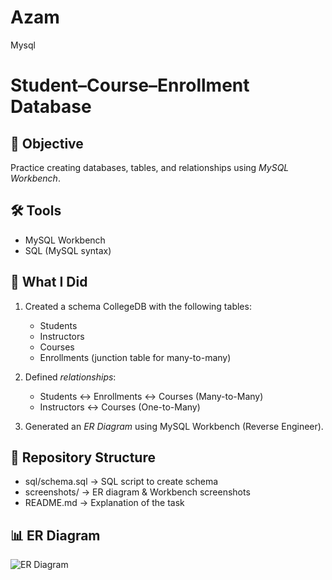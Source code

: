 # Azam
Mysql
# Student–Course–Enrollment Database

## 📌 Objective
Practice creating databases, tables, and relationships using *MySQL Workbench*.

## 🛠 Tools
- MySQL Workbench
- SQL (MySQL syntax)

## 📜 What I Did
1. Created a schema CollegeDB with the following tables:
   - Students
   - Instructors
   - Courses
   - Enrollments (junction table for many-to-many)

2. Defined *relationships*:
   - Students ↔ Enrollments ↔ Courses (Many-to-Many)
   - Instructors ↔ Courses (One-to-Many)

3. Generated an *ER Diagram* using MySQL Workbench (Reverse Engineer).

## 📂 Repository Structure
- sql/schema.sql → SQL script to create schema
- screenshots/ → ER diagram & Workbench screenshots
- README.md → Explanation of the task

## 📊 ER Diagram
![ER Diagram](screenshots/er-diagram.png)
